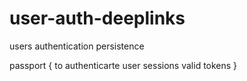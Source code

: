 # user-auth-deeplinks
users authentication persistence


passport {
    to authenticarte user sessions valid tokens
}
